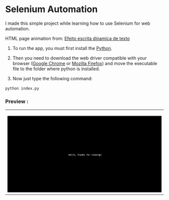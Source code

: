 # Selenium Automation

I made this simple project while learning how to use Selenium for web automation.


HTML page animation from: <a href="https://pt.stackoverflow.com/questions/290086/efeito-escrita-dinamica-de-texto">Efeito escrita dinamica de texto</a>


1. To run the app, you must first install the <a href="https://www.python.org/downloads/">Python</a>.


2. Then you need to download the web driver compatible with your browser (<a href="https://chromedriver.chromium.org/downloads">Google Chrome</a> or 
<a href="https://github.com/mozilla/geckodriver/releases">Mozilla Firefox</a>) and move the executable file to the folder where python is installed.


3. Now just type the following command:
```bash
python index.py

```

### Preview :

<table width="100%"> 
<tr>
<td width="100%">
<br>
<img src="https://github.com/jonathanoliveirarocha/SeleniumAutomation/blob/master/SAMPLE.png">
</td> 
</table>
